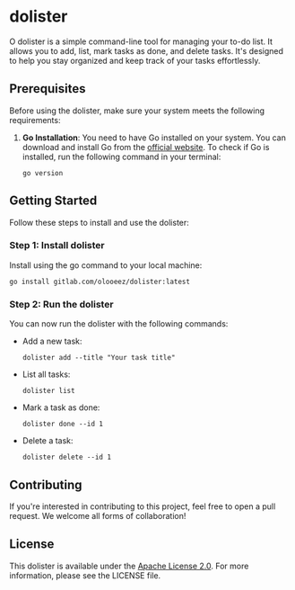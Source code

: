 # dolister

O dolister is a simple command-line tool for managing your to-do list. It allows you to add, list, mark tasks as done, and delete tasks. It's designed to help you stay organized and keep track of your tasks effortlessly.

## Prerequisites

Before using the dolister, make sure your system meets the following requirements:

1. **Go Installation**: You need to have Go installed on your system. You can download and install Go from the [official website](https://golang.org/dl/). To check if Go is installed, run the following command in your terminal:

   ```
   go version
   ```

## Getting Started

Follow these steps to install and use the dolister:

### Step 1: Install dolister

Install using the go command to your local machine:

```
go install gitlab.com/olooeez/dolister:latest
```

### Step 2: Run the dolister

You can now run the dolister with the following commands:

- Add a new task:

  ```
  dolister add --title "Your task title"
  ```

- List all tasks:

  ```
  dolister list
  ```

- Mark a task as done:

  ```
  dolister done --id 1
  ```

- Delete a task:

  ```
  dolister delete --id 1
  ```

## Contributing

If you're interested in contributing to this project, feel free to open a pull request. We welcome all forms of collaboration!

## License

This dolister is available under the [Apache License 2.0](https://gitlab.com/olooeez/dolister/-/blob/main/LICENSE). For more information, please see the LICENSE file.
